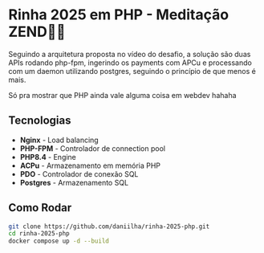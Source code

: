 # Rinha 2025 em PHP - Meditação ZEND🧘🐘

Seguindo a arquitetura proposta no vídeo do desafio, a solução são duas APIs rodando php-fpm, ingerindo os payments com APCu e processando com um daemon utilizando postgres, seguindo o princípio de que menos é mais. 

Só pra mostrar que PHP ainda vale alguma coisa em webdev hahaha

##  Tecnologias

* **Nginx** - Load balancing
* **PHP-FPM** - Controlador de connection pool
* **PHP8.4** - Engine
* **ACPu** - Armazenamento em memória PHP
* **PDO** - Controlador de conexão SQL
* **Postgres** - Armazenamento SQL

## Como Rodar


```bash
git clone https://github.com/daniilha/rinha-2025-php.git
cd rinha-2025-php
docker compose up -d --build
```
